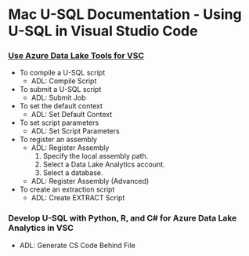 # Mac U-SQL Documentation - Using U-SQL in Visual Studio Code

### <a href="https://docs.microsoft.com/en-us/azure/data-lake-analytics/data-lake-analytics-data-lake-tools-for-vscode">Use Azure Data Lake Tools for VSC</a>
* To compile a U-SQL script
    * ADL: Compile Script
* To submit a U-SQL script
    * ADL: Submit Job
* To set the default context
    * ADL: Set Default Context
* To set script parameters
    * ADL: Set Script Parameters
* To register an assembly
    * ADL: Register Assembly
        1. Specify the local assembly path.
        2. Select a Data Lake Analytics account.
        3. Select a database.
    * ADL: Register Assembly (Advanced)
* To create an extraction script
    * ADL: Create EXTRACT Script

### <a name="https://docs.microsoft.com/en-us/azure/data-lake-analytics/data-lake-analytics-u-sql-develop-with-python-r-csharp-in-vscode">Develop U-SQL with Python, R, and C# for Azure Data Lake Analytics in VSC</a>
* ADL: Generate CS Code Behind File